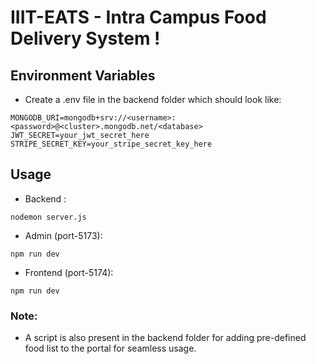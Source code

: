 # IIIT-EATS - Intra Campus Food Delivery System !

## Environment Variables
- Create a .env file in the backend folder which should look like:
```
MONGODB_URI=mongodb+srv://<username>:<password>@<cluster>.mongodb.net/<database>
JWT_SECRET=your_jwt_secret_here
STRIPE_SECRET_KEY=your_stripe_secret_key_here
```

## Usage

- Backend :
```
nodemon server.js
```
- Admin (port-5173):
```
npm run dev 
```
- Frontend (port-5174):
```
npm run dev
```

### Note: 
- A script is also present in the backend folder for adding pre-defined food list to the portal for seamless usage.